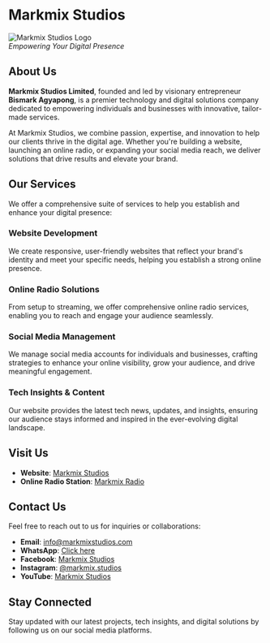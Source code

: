 # Markmix Studios

![Markmix Studios Logo](https://cdn.jsdelivr.net/gh/bismarkagyapong/files@refs/heads/main/msl.1.webp)  
*Empowering Your Digital Presence*

## About Us

**Markmix Studios Limited**, founded and led by visionary entrepreneur **Bismark Agyapong**, is a premier technology and digital solutions company dedicated to empowering individuals and businesses with innovative, tailor-made services.

At Markmix Studios, we combine passion, expertise, and innovation to help our clients thrive in the digital age. Whether you're building a website, launching an online radio, or expanding your social media reach, we deliver solutions that drive results and elevate your brand.

## Our Services

We offer a comprehensive suite of services to help you establish and enhance your digital presence:

### Website Development

We create responsive, user-friendly websites that reflect your brand's identity and meet your specific needs, helping you establish a strong online presence.

### Online Radio Solutions

From setup to streaming, we offer comprehensive online radio services, enabling you to reach and engage your audience seamlessly.

### Social Media Management

We manage social media accounts for individuals and businesses, crafting strategies to enhance your online visibility, grow your audience, and drive meaningful engagement.

### Tech Insights & Content

Our website provides the latest tech news, updates, and insights, ensuring our audience stays informed and inspired in the ever-evolving digital landscape.

## Visit Us

- **Website**: [Markmix Studios](https://www.markmixstudios.com)
- **Online Radio Station**: [Markmix Radio](https://radio.markmixstudios.com)

## Contact Us

Feel free to reach out to us for inquiries or collaborations:

- **Email**: [info@markmixstudios.com](mailto:info@markmixstudios.com)
- **WhatsApp**: [Click here](https://wa.me/message/233552628597)
- **Facebook**: [Markmix Studios](https://www.facebook.com/onebismark)
- **Instagram**: [@markmix.studios](https://www.instagram.com/markmix.studios)
- **YouTube**: [Markmix Studios](https://www.youtube.com/channel/UC4vWf9ZYN-U2hC0cs0pHAqA)

## Stay Connected

Stay updated with our latest projects, tech insights, and digital solutions by following us on our social media platforms.
